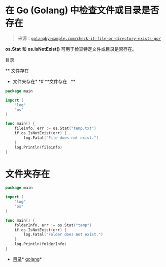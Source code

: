 <!--yml

类别：未分类

日期：2024-10-13 06:06:59

-->

# 在 Go (Golang) 中检查文件或目录是否存在

> 来源：[`golangbyexample.com/check-if-file-or-directory-exists-go/`](https://golangbyexample.com/check-if-file-or-directory-exists-go/)

**os.Stat** 和 **os.IsNotExist()** 可用于检查特定文件或目录是否存在。

目录

**   文件存在   

+   文件夹存在*  *# **文件存在   **

```go
package main

import (
    "log"
    "os"
)

func main() {
    fileinfo, err := os.Stat("temp.txt")
    if os.IsNotExist(err) {
        log.Fatal("File does not exist.")
    }
    log.Println(fileinfo)
}
```

# **文件夹存在**

```go
package main

import (
    "log"
    "os"
)

func main() {
    folderInfo, err := os.Stat("temp")
    if os.IsNotExist(err) {
        log.Fatal("Folder does not exist.")
    }
    log.Println(folderInfo)
}
```

+   [目录](https://golangbyexample.com/tag/directory/)*   [golang](https://golangbyexample.com/tag/golang/)*
